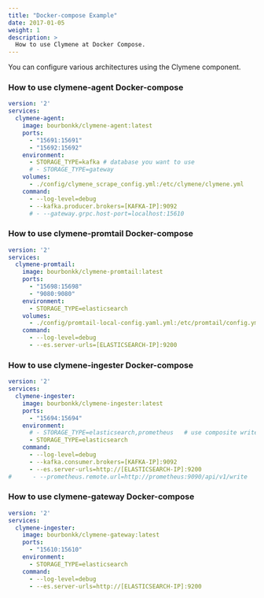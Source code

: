 ```yaml
---
title: "Docker-compose Example"
date: 2017-01-05
weight: 1
description: >
  How to use Clymene at Docker Compose.
---
```


You can configure various architectures using the Clymene component.

### How to use clymene-agent Docker-compose
```yaml
version: '2'
services:
  clymene-agent:
    image: bourbonkk/clymene-agent:latest
    ports:
      - "15691:15691"
      - "15692:15692"
    environment:
      - STORAGE_TYPE=kafka # database you want to use
      # - STORAGE_TYPE=gateway
    volumes:
      - ./config/clymene_scrape_config.yml:/etc/clymene/clymene.yml
    command:
      - --log-level=debug
      - --kafka.producer.brokers=[KAFKA-IP]:9092
      # - --gateway.grpc.host-port=localhost:15610
```

### How to use clymene-promtail Docker-compose
```yaml
version: '2'
services:
  clymene-promtail:
    image: bourbonkk/clymene-promtail:latest
    ports:
      - "15698:15698"
      - "9080:9080"
    environment:
      - STORAGE_TYPE=elasticsearch
    volumes:
      - ./config/promtail-local-config.yaml.yml:/etc/promtail/config.yml
    command:
      - --log-level=debug
      - --es.server-urls=[ELASTICSEARCH-IP]:9200
```

### How to use clymene-ingester Docker-compose
```yaml
version: '2'
services:
  clymene-ingester:
    image: bourbonkk/clymene-ingester:latest
    ports:
      - "15694:15694"
    environment:
      # - STORAGE_TYPE=elasticsearch,prometheus   # use composite writer
      - STORAGE_TYPE=elasticsearch
    command:
      - --log-level=debug
      - --kafka.consumer.brokers=[KAFKA-IP]:9092
      - --es.server-urls=http://[ELASTICSEARCH-IP]:9200
#      - --prometheus.remote.url=http://prometheus:9090/api/v1/write
```


### How to use clymene-gateway Docker-compose
```yaml
version: '2'
services:
  clymene-ingester:
    image: bourbonkk/clymene-gateway:latest
    ports:
      - "15610:15610"
    environment:
      - STORAGE_TYPE=elasticsearch
    command:
      - --log-level=debug
      - --es.server-urls=http://[ELASTICSEARCH-IP]:9200
```
